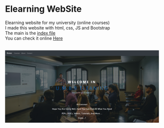# Elearning WebSite

Elearning website for my university (online courses)<br>
I made this website with html, css, JS and Bootstrap<br>
The main is the <a href='https://github.com/mohamedyanis/elearning_website/blob/master/index.html'>index file</a><br>
You can check it online <a href="https://umbb-elearning.netlify.app/" target="_blank"> Here </a>

<br>
<img src='https://github.com/mohamedyanis/elearning_website/blob/master/images/webpic.png'>
